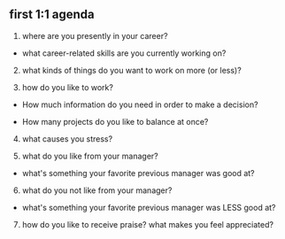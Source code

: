 ## first 1:1 agenda

1. where are you presently in your career? 

* what career-related skills are you currently working on? 

2. what kinds of things do you want to work on more (or less)? 


3. how do you like to work? 
* How much information do you need in order to make a decision? 


* How many projects do you like to balance at once? 


4. what causes you stress? 


5. what do you like from your manager? 


* what's something your favorite previous manager was good at?

6. what do you not like from your manager? 


* what's something your favorite previous manager was LESS good at?

7. how do you like to receive praise? what makes you feel appreciated? 

